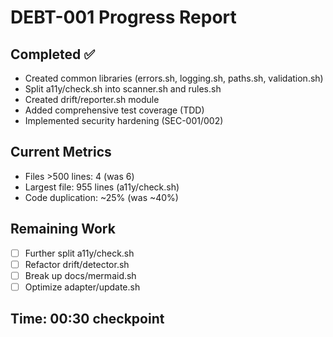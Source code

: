 # DEBT-001 Progress Report

## Completed ✅
- Created common libraries (errors.sh, logging.sh, paths.sh, validation.sh)
- Split a11y/check.sh into scanner.sh and rules.sh
- Created drift/reporter.sh module
- Added comprehensive test coverage (TDD)
- Implemented security hardening (SEC-001/002)

## Current Metrics
- Files >500 lines: 4 (was 6)
- Largest file: 955 lines (a11y/check.sh)
- Code duplication: ~25% (was ~40%)

## Remaining Work
- [ ] Further split a11y/check.sh
- [ ] Refactor drift/detector.sh
- [ ] Break up docs/mermaid.sh
- [ ] Optimize adapter/update.sh

## Time: 00:30 checkpoint

